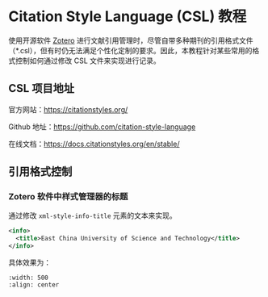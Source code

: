 # Citation Style Language (CSL) 教程

使用开源软件 [Zotero](https://www.zotero.org/) 进行文献引用管理时，尽管自带多种期刊的引用格式文件（\*.csl），但有时仍无法满足个性化定制的要求。因此，本教程针对某些常用的格式控制如何通过修改 CSL 文件来实现进行记录。

## CSL 项目地址

官方网站：https://citationstyles.org/

Github 地址：https://github.com/citation-style-language

在线文档：https://docs.citationstyles.org/en/stable/

## 引用格式控制

### Zotero 软件中样式管理器的标题

通过修改 `xml-style-info-title` 元素的文本来实现。

```xml
<info>
  <title>East China University of Science and Technology</title>
</info>
```

具体效果为：

```{image} csl1.png
:width: 500
:align: center
```
